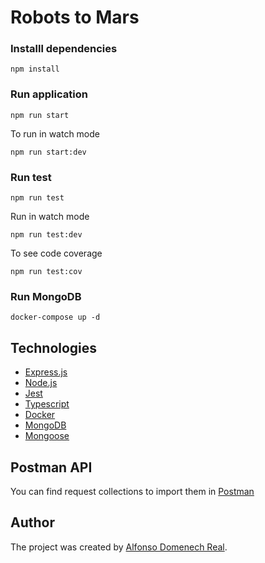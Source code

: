 # Robots to Mars

### Installl dependencies

```
npm install
```

### Run application

```
npm run start
```

To run in watch mode

```
npm run start:dev
```

### Run test

```
npm run test
```

Run in watch mode

```
npm run test:dev
```

To see code coverage

```
npm run test:cov
```

### Run MongoDB

```
docker-compose up -d
```

## Technologies

- [Express.js](https://expressjs.com/)
- [Node.js](https://nodejs.org/es/)
- [Jest](https://jestjs.io/)
- [Typescript](https://www.typescriptlang.org/)
- [Docker](https://www.docker.com/)
- [MongoDB](https://www.mongodb.com/)
- [Mongoose](https://mongoosejs.com/)

## Postman API

You can find request collections to import them in [Postman](https://learning.postman.com/docs/getting-started/importing-and-exporting-data/#importing-postman-data)

## Author

The project was created by [Alfonso Domenech Real](https://github.com/aldorea).
